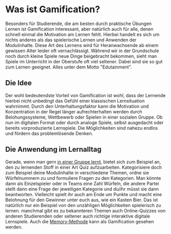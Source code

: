 <!-- ["Lernen","Lernmethoden"] -->

# Was ist Gamification?

Besonders für Studierende, die am besten durch praktische Übungen Lernen ist Gamification interessant, aber natürlich auch für alle, denen schnell einmal die Motivation am Lernen fehlt. Hierbei handelt es sich um nichts anderes als das spielerische Lernen und Anwenden der Modulinhalte. Diese Art des Lernens wird für Heranwachsende ab einem gewissen Alter leider oft vernachlässigt. Während wir in der Grundschule noch durch kleine Spiele neue Dinge beigebracht bekommen, sieht man Spiele im Unterricht in der Oberstufe oft viel seltener. Dabei sind sie so gut zum Lernen geeignet. Alles unter dem Motto "Edutainment".

## Die Idee

Der wohl bedeutendste Vorteil von Gamification ist wohl, dass der Lernende hierbei nicht unbedingt das Gefühl einer klassischen Lernsituation wahrnimmt. Durch den Unterhaltungsfaktor kann die Motivation und Konzentration in der Regel länger aufrechterhalten werden durch Belohungssysteme, Wettbewerb oder Spielen in einer sozialen Gruppe. Ob nun im digitalen Format oder durch analoge Spiele, selbst ausgedacht oder bereits vorproduzierte Lernspiele. Die Möglichkeiten sind nahezu endlos und fördern das problemlösende Denken. 

## Die Anwendung im Lernalltag

Gerade, wenn man gern [in einer Gruppe lernt](App-Wiki-Articles/de/Lernmethoden/In-Gruppen-Lernen), bietet sich zum Beispiel an, den zu lernenden Stoff in einer Art Quiz aufzuarbeiten. Kategorisiere doch zum Beispiel deine Modulinhalte in verschiedene Themen, ordne sie Würfelnummern zu und formuliere Fragen zu den Kategorien. Man könnte dann als Einzelspieler oder in Teams eine Zahl Würfeln, die andere Partei stellt dann eine Frage der jeweiligen Kategorie und du/ihr müsst sie dann beantworten. Vielleicht spielt ihr auch am Ende um Punkte und macht eine Belohnung für den Gewinner unter euch aus, wie ein Kasten Bier. 
Das ist natürlich nur ein Beispiel von den unzähligen Möglichkeiten spielerisch zu lernen. manchmal gibt es zu bekannteren Themen auch Online-Quizzes von anderen Studierenden oder seltener auch richtige interaktive digitale Lernspiele. Auch die [Memory-Methode](App-Wiki-Articles/de/Lernmethoden/Memory-Methode) kann als Gamification gesehen werden.